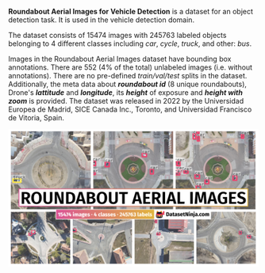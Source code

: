 **Roundabout Aerial Images for Vehicle Detection** is a dataset for an object detection task. It is used in the vehicle detection domain. 

The dataset consists of 15474 images with 245763 labeled objects belonging to 4 different classes including *car*, *cycle*, *truck*, and other: *bus*.

Images in the Roundabout Aerial Images dataset have bounding box annotations. There are 552 (4% of the total) unlabeled images (i.e. without annotations). There are no pre-defined <i>train/val/test</i> splits in the dataset. Additionally, the meta data about ***roundabout id*** (8 unique roundabouts), Drone's ***lattitude*** and ***longitude***, its ***height*** of exposure and ***height with zoom*** is provided. The dataset was released in 2022 by the Universidad Europea de Madrid, SICE Canada Inc., Toronto, and Universidad Francisco de Vitoria, Spain.

<img src="https://github.com/dataset-ninja/roundabout-aerial-images-for-vehicle-detection/raw/main/visualizations/poster.png">
